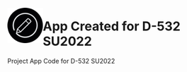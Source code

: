 <a href="url"><img src="/shinny_app/www/round_logo.png" align="left" height="80" width="80" ></a>

# App Created for D-532 SU2022
 Project App Code for D-532 SU2022
